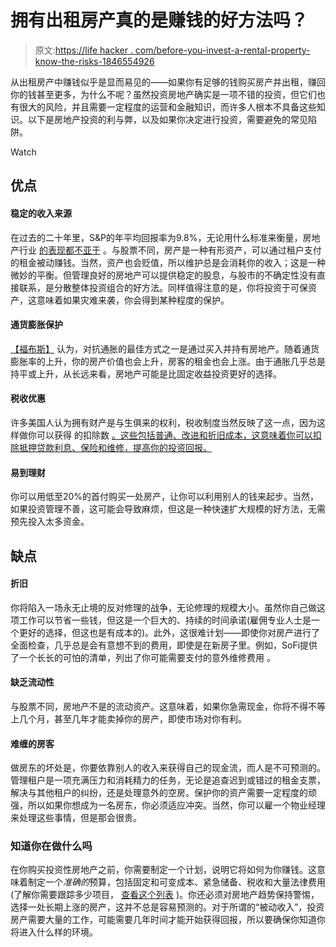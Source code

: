# 拥有出租房产真的是赚钱的好方法吗？

> 原文:[https://life hacker . com/before-you-invest-a-rental-property-know-the-risks-1846554926](https://lifehacker.com/before-you-invest-in-a-rental-property-know-the-risks-1846554926)

从出租房产中赚钱似乎是显而易见的——如果你有足够的钱购买房产并出租，赚回你的钱甚至更多，为什么不呢？虽然投资房地产确实是一项不错的投资，但它们也有很大的风险，并且需要一定程度的运营和金融知识，而许多人根本不具备这些知识。以下是房地产投资的利与弊，以及如果你决定进行投资，需要避免的常见陷阱。

Watch

## **优点**

#### **稳定的收入来源**

在过去的二十年里，S&P的年平均回报率为9.8%，无论用什么标准来衡量，房地产行业 [的表现都不亚于](https://www.investopedia.com/ask/answers/060415/what-average-annual-return-typical-long-term-investment-real-estate-sector.asp#:~:text=The%20S%26P%20500%20Index's%20average,during%20the%202008%20financial%20crisis.) 。与股票不同，房产是一种有形资产，可以通过租户支付的租金被动赚钱。当然，资产也会贬值，所以维护总是会消耗你的收入；这是一种微妙的平衡。但管理良好的房地产可以提供稳定的股息，与股市的不确定性没有直接联系，是分散整体投资组合的好方法。同样值得注意的是，你将投资于可保资产，这意味着如果灾难来袭，你会得到某种程度的保护。

#### 通货膨胀保护

[【福布斯】](https://www.forbes.com/sites/forbesrealestatecouncil/2019/05/01/how-to-fight-inflation-through-real-estate-investing/?sh=2d8a6d973da4) 认为，对抗通胀的最佳方式之一是通过买入并持有房地产。随着通货膨胀率的上升，你的房产价值也会上升，房客的租金也会上涨。由于通胀几乎总是持平或上升，从长远来看，房地产可能是比固定收益投资更好的选择。

#### **税收优惠**

许多美国人认为拥有财产是与生俱来的权利，税收制度当然反映了这一点，因为这样做你可以获得 的扣除数 [。这些包括普通、改进和折旧成本，这意味着你可以扣除抵押贷款利息、保险和维修，提高你的投资回报。](https://www.investopedia.com/articles/investing/051515/pros-cons-owning-rental-property.asp)

#### **易到理财**

你可以用低至20%的首付购买一处房产，让你可以利用别人的钱来起步。当然，如果投资管理不善，这可能会导致麻烦，但这是一种快速扩大规模的好方法，无需预先投入太多资金。

## **缺点**

#### **折旧**

你将陷入一场永无止境的反对修理的战争，无论修理的规模大小。虽然你自己做这项工作可以节省一些钱，但这是一个巨大的、持续的时间承诺(雇佣专业人士是一个更好的选择，但这也是有成本的)。此外，这很难计划——即使你对房产进行了全面检查，几乎总是会有意想不到的费用，即使是在新房子里。例如，SoFi提供了一个长长的可怕的清单，列出了你可能需要支付的意外维修费用 。

#### **缺乏流动性**

与股票不同，房地产不是的流动资产。这意味着，如果你急需现金，你将不得不等上几个月，甚至几年才能卖掉你的房产，即使市场对你有利。

#### **难缠的房客**

做房东的坏处是，你要依靠别人的收入来获得自己的现金流，而人是不可预测的。管理租户是一项充满压力和消耗精力的任务，无论是追查迟到或错过的租金支票，解决与其他租户的纠纷，还是处理意外的空房。保护你的资产需要一定程度的顽强，所以如果你想成为一名房东，你必须适应冲突。当然，你可以雇一个物业经理来处理这些事情，但是那会很贵。

### 知道你在做什么吗

在你购买投资性房地产之前，你需要制定一个计划，说明它将如何为你赚钱。这意味着制定一个*准确的*预算，包括固定和可变成本、紧急储备、税收和大量法律费用(了解你需要跟踪多少项目， [查看这个列表](https://www.lendinghome.com/blog/how-to/rental-property-expenses) )。你还必须对房地产趋势保持警惕，选择一处长期上涨的房产，这并不总是容易预测的。对于所谓的“被动收入”，投资房产需要大量的工作，可能需要几年时间才能开始获得回报，所以要确保你知道你将进入什么样的环境。